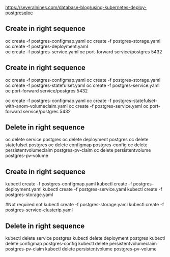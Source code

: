 https://severalnines.com/database-blog/using-kubernetes-deploy-postgresqloc

## Create in right sequence
oc create -f postgres-configmap.yaml 
oc create -f postgres-storage.yaml
oc create -f postgres-deployment.yaml  
oc create -f postgres-service.yaml
oc port-forward service/postgres 5432

## Create in right sequence
oc create -f postgres-configmap.yaml 
oc create -f postgres-storage.yaml
oc create -f postgres-statefulset.yaml
oc create -f postgres-service.yaml
oc port-forward service/postgres 5432


oc create -f postgres-configmap.yaml 
oc create -f postgres-statefulset-with-anom-volumeclaim.yaml
oc create -f postgres-service.yaml
oc port-forward service/postgres 5432

## Delete in right sequence
oc delete service postgres 
oc delete deployment postgres
oc delete statefulset postgres
oc delete configmap postgres-config
oc delete persistentvolumeclaim postgres-pv-claim
oc delete persistentvolume postgres-pv-volume

## Create in right sequence
kubectl create -f postgres-configmap.yaml 
kubectl create -f postgres-deployment.yaml 
kubectl create -f postgres-service.yaml
kubectl create -f postgres-storage.yaml


#Not required not
kubectl create -f postgres-storage.yaml
kubectl create -f postgres-service-clusterip.yaml

## Delete in right sequence
kubectl delete service postgres 
kubectl delete deployment postgres
kubectl delete configmap postgres-config
kubectl delete persistentvolumeclaim postgres-pv-claim
kubectl delete persistentvolume postgres-pv-volume

